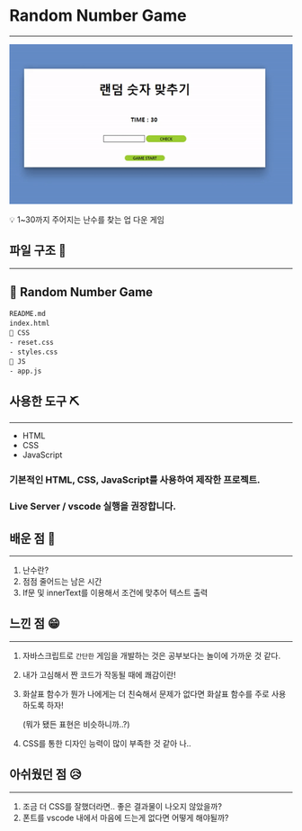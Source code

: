 # Random Number Game

---

![ezgif-1-c1d4420c6f.gif](Random%20Number%20Game%20fba077fa6efe4bbc92c34a14b463cb43/ezgif-1-c1d4420c6f.gif)

<aside>
💡 1~30까지 주어지는 난수를 찾는 업 다운 게임

</aside>

## 파일 구조 📝

---

## 📂 Random Number Game

```xml
README.md
index.html
📁 CSS
- reset.css
- styles.css
📁 JS
- app.js
```

## 사용한 도구  ⛏

---

- HTML
- CSS
- JavaScript

### 기본적인 HTML, CSS, JavaScript를 사용하여 제작한 프로젝트.

### Live Server / vscode 실행을 권장합니다.

## 배운 점 🤠

---

1. 난수란?
2. 점점 줄어드는 남은 시간
3. If문 및 innerText를 이용해서 조건에 맞추어 텍스트 출력

## 느낀 점 😁

---

1. 자바스크립트로 `간단한` 게임을 개발하는 것은 공부보다는 놀이에 가까운 것 같다.
2. 내가 고심해서 짠 코드가 작동될 때에 쾌감이란!
3. 화살표 함수가 뭔가 나에게는 더 친숙해서 문제가 없다면 화살표 함수를 주로 사용하도록 하자!
    
    (뭐가 됐든 표현은 비슷하니까..?)
    
4. CSS를 통한 디자인 능력이 많이 부족한 것 같아 나..

## 아쉬웠던 점 😥

---

1. 조금 더 CSS를 잘했더라면.. 좋은 결과물이 나오지 않았을까?
2. 폰트를 vscode 내에서 마음에 드는게 없다면 어떻게 해야될까?